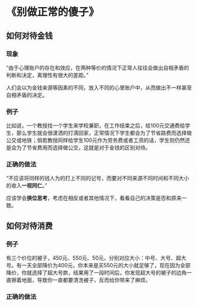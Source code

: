# 《别做正常的傻子》
## 如何对待金钱

### 现象

“由于心理账户的存在和效应，在两种等价的情况下正常人往往会做出自相矛盾的判断和决定，离理性有很大的差距。”

人们会以为金钱来源等因素的不同，放入不同的心里账户中，从而做出不一样甚至自相矛盾的决定。

### 例子

比如说，一个教授找一个学生来学校兼职，在工作结束之后，给100元交通费给学生，那么学生就会很潇洒的打滴回家，正常情况下学生都会为了节省路费而选择做公交或地铁；倘若教授同样给学生100元作为劳务费或者工资的话，学生则仍然还是会为了节省费用而选择做公交，这就是对于金钱的区别对待。

### 正确的做法

“不应该将同样的钱人为的打上不同的记号，而要对不同来源不同时间和不同大小的收入**一视同仁**。”

应该学会**换位思考**，考虑在相反或者其他情况下，看看自己的决策是否和原来一致。

## 如何对待消费

### 例子

有三个价位的被子，450元、550元、50元，分别对应大小：中号、大号、超大号。有一天全部降价为400元，你本来是买550元的大小就足够了，现在因为全部降价，你就选择了超大号款，结果用了一段时间后，你发现超大号的被子的边角一直擦着地面，导致你一直都要清洗被子，反而给你带来了麻烦。

### 正确的做法

